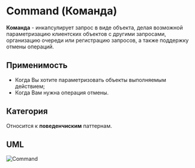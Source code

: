 # Command (Команда)

**Команда** - инкапсулирует запрос в виде объекта, делая возможной параметризацию клиентских объектов с другими 
запросами, организацию очереди или регистрацию запросов, а также поддержку отмены операций.

## Применимость

* Когда Вы хотите параметризовать объекты выполняемым действием;
* Когда Вам нужна операция отмены.

## Категория

Относится к **поведенчиским** паттернам.

## UML

![Command](https://github.com/KonstantinMyachin/DesignPatterns/tree/master/src/main/resources/uml/command/Command.svg "Command")